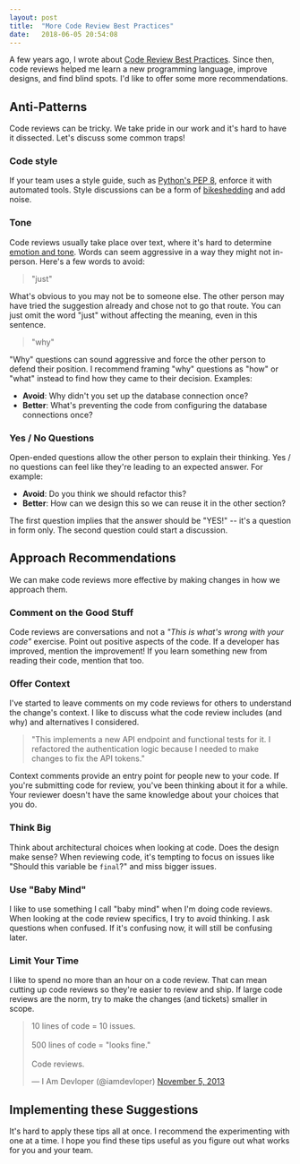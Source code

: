 ```yaml
---
layout: post
title:  "More Code Review Best Practices"
date:   2018-06-05 20:54:08
---
```


A few years ago, I wrote about [Code Review Best
Practices](https://www.kevinlondon.com/2015/05/05/code-review-best-practices.html).
Since then, code reviews helped me
learn a new programming language, improve designs, and find
blind spots. I'd like to offer some more recommendations.

## Anti-Patterns

Code reviews can be tricky. We take pride in our work and it's hard to have it
dissected. Let's discuss some common traps!

### Code style

If your team uses a style guide, such as [Python's PEP
8](https://www.python.org/dev/peps/pep-0008/),
enforce it with automated tools.
Style discussions can be a form of
[bikeshedding](https://en.wikipedia.org/wiki/Law_of_triviality) and add noise.

### Tone

Code reviews usually take place over text, where it's hard to determine
[emotion and
tone](https://www.fastcodesign.com/3036748/why-its-so-hard-to-detect-emotion-in-emails-and-texts).
Words can seem aggressive in a way they might not in-person. Here's a few words
to avoid:

> "just"

What's obvious to you may not be to someone else. The other person may
have tried the suggestion already and chose not to go that route.
You can just omit the word "just" without affecting the meaning, even in this
sentence.

> "why"

"Why" questions can sound aggressive and force the other person to defend their
position. I recommend framing "why" questions as "how" or "what" instead to
find how they came to their decision. Examples:

* **Avoid**: Why didn't you set up the database connection once?
* **Better**: What's preventing the code from configuring the database connections
    once?

### Yes / No Questions

Open-ended questions allow the other person to explain their thinking. Yes / no
questions can feel like they're leading to an expected answer. For example:

* **Avoid**: Do you think we should refactor this?
* **Better**: How can we design this so we can reuse it in the other section?

The first question implies that the answer should be "YES!" -- it's a question
in form only. The second question could start a discussion.

## Approach Recommendations

We can make code reviews more effective by making changes in how we approach
them.

### Comment on the Good Stuff

Code reviews are conversations and not a _"This is what's wrong with your code"_
exercise. Point out positive aspects of the code. If a developer has improved,
mention the improvement! If you learn something new from reading their code,
mention that too.

### Offer Context

I've started to leave comments on my code reviews for others to understand the
change's context. I like to discuss what the code review includes (and why) and
alternatives I considered.

> "This implements a new API endpoint and functional
> tests for it. I refactored the authentication logic because I needed to make
> changes to fix the API tokens."

Context comments provide an entry point for people new to your code.
If you're submitting code for review, you've been thinking about it for a while.
Your reviewer doesn't have the same knowledge about your choices that
you do.

### Think Big

Think about architectural choices when looking at code.
Does the design make sense? When reviewing code, it's tempting to focus on issues like
"Should this variable be `final`?" and miss bigger issues.

### Use "Baby Mind"

I like to use something I call "baby mind" when I'm doing code reviews. When
looking at the code review specifics, I try to avoid thinking. I ask
questions when confused. If it's confusing now, it will still be
confusing later.

### Limit Your Time

I like to spend no more than an hour on a code review. That can mean
cutting up code reviews so they're easier to
review and ship. If large code reviews are the norm,
try to make the changes (and tickets) smaller in scope.

<blockquote class="twitter-tweet" data-lang="en"><p lang="en" dir="ltr">10 lines of code = 10 issues.<br><br>500 lines of code = &quot;looks fine.&quot;<br><br>Code reviews.</p>&mdash; I Am Devloper (@iamdevloper) <a href="https://twitter.com/iamdevloper/status/397664295875805184?ref_src=twsrc%5Etfw">November 5, 2013</a></blockquote>
<script async src="https://platform.twitter.com/widgets.js" charset="utf-8"></script>

## Implementing these Suggestions

It's hard to apply these tips all at once. I recommend the experimenting with
one at a time. I hope you find these
tips useful as you figure out what works for you and your team.
